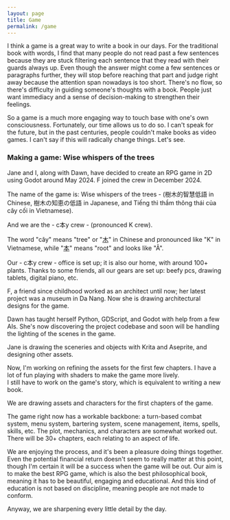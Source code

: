 ```yaml
---
layout: page
title: Game
permalink: /game
---
```


I think a game is a great way to write a book in our days. For the traditional book with words, I find that many people do not read past a few sentences because they are stuck filtering each sentence that they read with their guards always up. Even though the answer might come a few sentences or paragraphs further, they will stop before reaching that part and judge right away because the attention span nowadays is too short. There's no flow, so there's difficulty in guiding someone's thoughts with a book. People just want immediacy and a sense of decision-making to strengthen their feelings.

So a game is a much more engaging way to touch base with one's own consciousness. Fortunately, our time allows us to do so. I can't speak for the future, but in the past centuries, people couldn't make books as video games. I can't say if this will radically change things. Let's see.

### Making a game: Wise whispers of the trees

Jane and I, along with Dawn, have decided to create an RPG game in 2D using Godot around May 2024. F joined the crew in December 2024.  

The name of the game is: Wise whispers of the trees - (樹木的智慧低語 in Chinese, 樹木の知恵の低語 in Japanese, and Tiếng thì thầm thông thái của cây cối in Vietnamese).

And we are the - c本y crew - (pronounced K crew).

The word "cây" means "tree" or "[木](https://hanzi.live/hanzi/木)" in Chinese and pronounced like "K" in Vietnamese, while "[本](https://hanzi.live/hanzi/本)" means "root" and looks like "Â".

Our - c本y crew - office is set up; it is also our home, with around 100+ plants. Thanks to some friends, all our gears are set up: beefy pcs, drawing tablets, digital piano, etc.

F, a friend since childhood worked as an architect until now; her latest project was a museum in Da Nang. Now she is drawing architectural designs for the game.  

Dawn has taught herself Python, GDScript, and Godot with help from a few AIs. She's now discovering the project codebase and soon will be handling the lighting of the scenes in the game.  

Jane is drawing the sceneries and objects with Krita and Aseprite, and designing other assets.  

Now, I'm working on refining the assets for the first few chapters. I have a lot of fun playing with shaders to make the game more lively.   
I still have to work on the game's story, which is equivalent to writing a new book.  

We are drawing assets and characters for the first chapters of the game.  

The game right now has a workable backbone: a turn-based combat system, menu system, bartering system, scene management, items, spells, skills, etc. The plot, mechanics, and characters are somewhat worked out. There will be 30+ chapters, each relating to an aspect of life.  

We are enjoying the process, and it's been a pleasure doing things together. Even the potential financial return doesn't seem to really matter at this point, though I'm certain it will be a success when the game will be out. Our aim is to make the best RPG game, which is also the best philosophical book, meaning it has to be beautiful, engaging and educational. And this kind of education is not based on discipline, meaning people are not made to conform.  

Anyway, we are sharpening every little detail by the day.